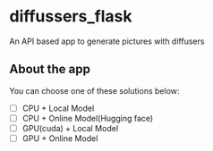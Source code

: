 # diffussers_flask
An API based app to generate pictures with diffusers

## About the app
You can choose one of these solutions below:<br>
- [ ] CPU + Local Model
- [ ] CPU + Online Model(Hugging face)
- [ ] GPU(cuda) + Local Model
- [ ] GPU + Online Model

